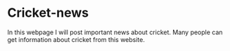 # Cricket-news
In this webpage I will post important news about cricket. Many people can get information about cricket from this website. 

